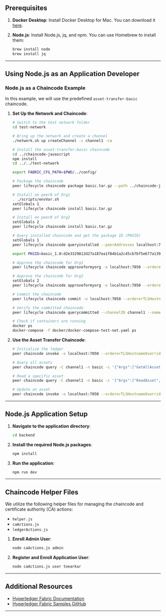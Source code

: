 ## Prerequisites

1. **Docker Desktop**: Install Docker Desktop for Mac. You can download it [here](https://www.docker.com/products/docker-desktop).

2. **Node.js**: Install Node.js, jq, and npm. You can use Homebrew to install them:

   ```sh
   brew install node
   brew install jq
   ```

---

## Using Node.js as an Application Developer

### Node.js as a Chaincode Example

In this example, we will use the predefined `asset-transfer-basic` chaincode.

1. **Set Up the Network and Chaincode**:

   ```bash
   # Switch to the test network folder
   cd test-network

   # Bring up the network and create a channel
   ./network.sh up createChannel -c channel1 -ca

   # Install the asset-transfer-basic chaincode
   cd ../chaincode-javascript
   npm install
   cd ../../test-network

   export FABRIC_CFG_PATH=$PWD/../config/

   # Package the chaincode
   peer lifecycle chaincode package basic.tar.gz --path ../chaincode-javascript/ --lang node --label basic_1.0

   # Install on peer0 of Org1
   . ./scripts/envVar.sh
   setGlobals 1
   peer lifecycle chaincode install basic.tar.gz

   # Install on peer0 of Org2
   setGlobals 2
   peer lifecycle chaincode install basic.tar.gz

   # Query installed chaincode and get the package ID (PKGID)
   setGlobals 1
   peer lifecycle chaincode queryinstalled --peerAddresses localhost:7051 --tlsRootCertFiles organizations/peerOrganizations/org1.example.com/peers/peer0.org1.example.com/tls/ca.crt

   export PKGID=basic_1.0:d2e3329812d27a187ea1f84b1a2c45cb7bf5e677a139044a3af3188e308f2c89

   # Approve the chaincode for Org1
   peer lifecycle chaincode approveformyorg -o localhost:7050 --ordererTLSHostnameOverride orderer.example.com --tls --cafile $PWD/organizations/ordererOrganizations/example.com/orderers/orderer.example.com/msp/tlscacerts/tlsca.example.com-cert.pem --channelID channel1 --name basic --version 1 --package-id $PKGID --sequence 1

   # Approve the chaincode for Org2
   setGlobals 2
   peer lifecycle chaincode approveformyorg -o localhost:7050 --ordererTLSHostnameOverride orderer.example.com --tls --cafile $PWD/organizations/ordererOrganizations/example.com/orderers/orderer.example.com/msp/tlscacerts/tlsca.example.com-cert.pem --channelID channel1 --name basic --version 1 --package-id $PKGID --sequence 1

   # Commit the chaincode
   peer lifecycle chaincode commit -o localhost:7050 --ordererTLSHostnameOverride orderer.example.com --tls --cafile $PWD/organizations/ordererOrganizations/example.com/orderers/orderer.example.com/msp/tlscacerts/tlsca.example.com-cert.pem --channelID channel1 --name basic --peerAddresses localhost:7051 --tlsRootCertFiles $PWD/organizations/peerOrganizations/org1.example.com/peers/peer0.org1.example.com/tls/ca.crt --peerAddresses localhost:9051 --tlsRootCertFiles organizations/peerOrganizations/org2.example.com/peers/peer0.org2.example.com/tls/ca.crt --version 1 --sequence 1

   # Verify the committed chaincode
   peer lifecycle chaincode querycommitted --channelID channel1 --name basic --cafile ${PWD}/organizations/ordererOrganizations/example.com/orderers/orderer.example.com/msp/tlscacerts/tlsca.example.com-cert.pem

   # Check if containers are running
   docker ps
   docker-compose -f docker/docker-compose-test-net.yaml ps
   ```

2. **Use the Asset Transfer Chaincode**:

   ```bash
   # Initialize the ledger
   peer chaincode invoke -o localhost:7050 --ordererTLSHostnameOverride orderer.example.com --tls --cafile ${PWD}/organizations/ordererOrganizations/example.com/orderers/orderer.example.com/msp/tlscacerts/tlsca.example.com-cert.pem -C channel1 -n basic --peerAddresses localhost:7051 --tlsRootCertFiles ${PWD}/organizations/peerOrganizations/org1.example.com/peers/peer0.org1.example.com/tls/ca.crt --peerAddresses localhost:9051 --tlsRootCertFiles ${PWD}/organizations/peerOrganizations/org2.example.com/peers/peer0.org2.example.com/tls/ca.crt -c '{"function":"InitLedger","Args":[]}'

   # Query all assets
   peer chaincode query -C channel1 -n basic -c '{"Args":["GetAllAssets"]}' | jq .

   # Read a specific asset
   peer chaincode query -C channel1 -n basic -c '{"Args":["ReadAsset","asset1"]}' | jq .

   # Update an asset
   peer chaincode invoke -o localhost:7050 --ordererTLSHostnameOverride orderer.example.com --tls --cafile ${PWD}/organizations/ordererOrganizations/example.com/orderers/orderer.example.com/msp/tlscacerts/tlsca.example.com-cert.pem -C channel1 -n basic --peerAddresses localhost:7051 --tlsRootCertFiles ${PWD}/organizations/peerOrganizations/org1.example.com/peers/peer0.org1.example.com/tls/ca.crt --peerAddresses localhost:9051 --tlsRootCertFiles ${PWD}/organizations/peerOrganizations/org2.example.com/peers/peer0.org2.example.com/tls/ca.crt -c '{"function":"UpdateAsset","Args":["asset1","green","10","Roland","600"]}'
   ```

---

## Node.js Application Setup

1. **Navigate to the application directory**:

   ```sh
   cd backend
   ```

2. **Install the required Node.js packages**:

   ```sh
   npm install
   ```

3. **Run the application**:

   ```sh
   npm run dev
   ```

---

## Chaincode Helper Files

We utilize the following helper files for managing the chaincode and certificate authority (CA) actions:

- `helper.js`
- `caActions.js`
- `ledgerActions.js`

1. **Enroll Admin User**:

   ```bash
   node caActions.js admin
   ```

2. **Register and Enroll Application User**:

   ```bash
   node caActions.js user toearkar
   ```

---

## Additional Resources

- [Hyperledger Fabric Documentation](https://hyperledger-fabric.readthedocs.io/en/release-2.2/)
- [Hyperledger Fabric Samples GitHub](https://github.com/hyperledger/fabric-samples)

---
